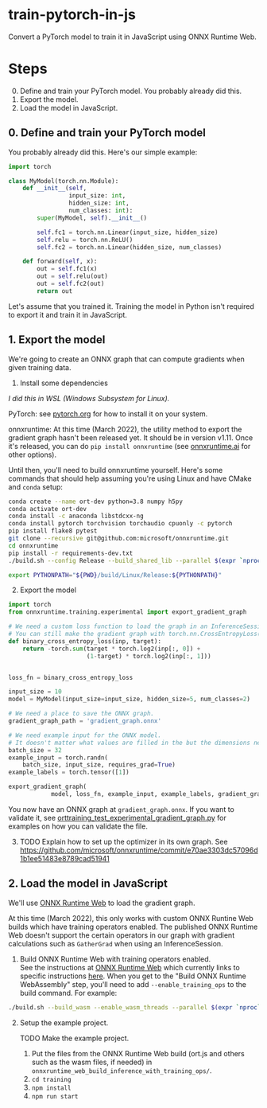# train-pytorch-in-js
Convert a PyTorch model to train it in JavaScript using ONNX Runtime Web.

# Steps
0. Define and train your PyTorch model. You probably already did this.
1. Export the model.
2. Load the model in JavaScript.

## 0. Define and train your PyTorch model
You probably already did this.
Here's our simple example:
```python
import torch

class MyModel(torch.nn.Module):
	def __init__(self,
				 input_size: int,
				 hidden_size: int,
				 num_classes: int):
		super(MyModel, self).__init__()

		self.fc1 = torch.nn.Linear(input_size, hidden_size)
		self.relu = torch.nn.ReLU()
		self.fc2 = torch.nn.Linear(hidden_size, num_classes)

	def forward(self, x):
		out = self.fc1(x)
		out = self.relu(out)
		out = self.fc2(out)
		return out
```

Let's assume that you trained it.
Training the model in Python isn't required to export it and train it in JavaScript.

## 1. Export the model
We're going to create an ONNX graph that can compute gradients when given training data.

1. Install some dependencies

*I did this in WSL (Windows Subsystem for Linux).*

PyTorch: see [pytorch.org](https://pytorch.org/get-started/locally/) for how to install it on your system.

onnxruntime: At this time (March 2022), the utility method to export the gradient graph hasn't been released yet.
It should be in version v1.11.
Once it's released, you can do `pip install onnxruntime` (see [onnxruntime.ai](https://onnxruntime.ai) for other options).

Until then, you'll need to build onnxruntime yourself.
Here's some commands that should help assuming you're using Linux and have CMake and `conda` setup:
```bash
conda create --name ort-dev python=3.8 numpy h5py
conda activate ort-dev
conda install -c anaconda libstdcxx-ng
conda install pytorch torchvision torchaudio cpuonly -c pytorch
pip install flake8 pytest
git clone --recursive git@github.com:microsoft/onnxruntime.git
cd onnxruntime
pip install -r requirements-dev.txt
./build.sh --config Release --build_shared_lib --parallel $(expr `nproc` - 1) --enable_training --enable_pybind --build_wheel --skip_submodule_sync --skip_tests

export PYTHONPATH="${PWD}/build/Linux/Release:${PYTHONPATH}"
```

2. Export the model
```python
import torch
from onnxruntime.training.experimental import export_gradient_graph

# We need a custom loss function to load the graph in an InferenceSession in ONNX Runtime Web.
# You can still make the gradient graph with torch.nn.CrossEntropyLoss() and this test will pass.
def binary_cross_entropy_loss(inp, target):
	return -torch.sum(target * torch.log2(inp[:, 0]) +
					  (1-target) * torch.log2(inp[:, 1]))


loss_fn = binary_cross_entropy_loss

input_size = 10
model = MyModel(input_size=input_size, hidden_size=5, num_classes=2)

# We need a place to save the ONNX graph.
gradient_graph_path = 'gradient_graph.onnx'

# We need example input for the ONNX model.
# It doesn't matter what values are filled in the but the dimensions need to be correct.
batch_size = 32
example_input = torch.randn(
	batch_size, input_size, requires_grad=True)
example_labels = torch.tensor([1])

export_gradient_graph(
			model, loss_fn, example_input, example_labels, gradient_graph_path)
```

You now have an ONNX graph at `gradient_graph.onnx`.
If you want to validate it, see [orttraining_test_experimental_gradient_graph.py](https://github.com/microsoft/onnxruntime/commits/master/orttraining/orttraining/test/python/orttraining_test_experimental_gradient_graph.py) for examples on how you can validate the file.

3. TODO Explain how to set up the optimizer in its own graph.
See https://github.com/microsoft/onnxruntime/commit/e70ae3303dc57096d1b1ee51483e8789cad51941 

## 2. Load the model in JavaScript
We'll use [ONNX Runtime Web](https://github.com/microsoft/onnxruntime/tree/master/js/web) to load the gradient graph.

At this time (March 2022), this only works with custom ONNX Runtine Web builds which have training operators enabled.
The published ONNX Runtime Web doesn't support the certain operators in our graph with gradient calculations such as `GatherGrad` when using an InferenceSession.

1. Build ONNX Runtime Web with training operators enabled.\
See the instructions at [ONNX Runtime Web](https://github.com/microsoft/onnxruntime/tree/master/js/web) which currently links to specific instructions [here](https://github.com/microsoft/onnxruntime/blob/master/js/README.md#Build-2).
When you get to the "Build ONNX Runtime WebAssembly" step, you'll need to add `--enable_training_ops` to the build command.
For example:
```bash
./build.sh --build_wasm --enable_wasm_threads --parallel $(expr `nproc` - 1) --enable_training --enable_training_ops --skip_submodule_sync --skip_tests
```

2. Setup the example project.

   TODO Make the example project.

   1. Put the files from the ONNX Runtime Web build (ort.js and others such as the wasm files, if needed) in `onnxruntime_web_build_inference_with_training_ops/`.
   2. `cd training`
   3. `npm install`
   4. `npm run start`
